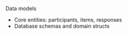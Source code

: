 Data models

- Core entities: participants, items, responses
- Database schemas and domain structs

